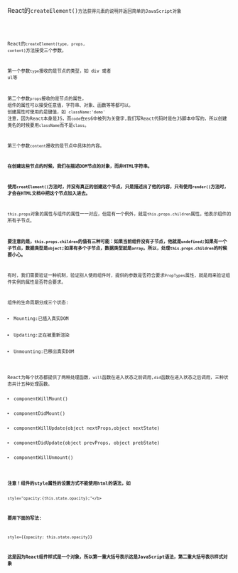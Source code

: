React的<code>createElement()<code>方法获得元素的说明并返回简单的JavaScript对象
<br><br>

React的<code>createElement(type, props, content)</code>方法接受三个参数。<br>

第一个参数<code>type</code>接收的是节点的类型，如 div 或者 ul等<br>

第二个参数<code>props</code>接收的是节点的属性， 组件的属性可以接受任意值，字符串、对象、函数等等都可以。
创建属性时使用的是键值，如 <code>className:'demo'</code>
注意，因为React本身是JS，而<code>code</code>在es6中被列为关键字,我们写React代码时是在JS脚本中写的，所以创建类名的时候要用<code>className</code>而不是<code>class</code>。<br>

第三个参数<code>content</code>接收的是节点中具体的内容。

<b>在创建这些节点的时候，我们在描述DOM节点的对象，而非HTML字符串。</b>

<b>使用<code>creatElement()</code>方法时，并没有真正的创建这个节点，只是描述出了他的内容，只有使用<code>render()</code>方法时，才会在HTML文档中把这个节点加入进去。</b>

<code>this.props</code>对象的属性与组件的属性一一对应，但是有一个例外，就是<code>this.props.children</code>属性。他表示组件的所有子节点。

<b>要注意的是，<code>this.props.children</code>的值有三种可能：如果当前组件没有子节点，他就是<code>undefined</code>;如果有一个子节点，数据类型是<code>object</code>;如果有多个子节点，数据类型就是<code>array</code>。所以，处理<code>this.props.children</code>的时候要小心。</b>

有时，我们需要验证一种机制，验证别人使用组件时，提供的参数是否符合要求<code>PropTypes</code>属性，就是用来验证组件实例的属性是否符合要求。

组件的生命周期分成三个状态:<br>
<li>Mounting:已插入真实DOM</li><br>
<li>Updating:正在被重新渲染</li><br>
<li>Unmounting:已移出真实DOM</li><br>

React为每个状态都提供了两种处理函数，<code>will</code>函数在进入状态之前调用,<code>did</code>函数在进入状态之后调用，三种状态共计五种处理函数。
<li>componentWillMount()</li><br>
<li>componentDidMount()</li><br>
<li>componentWillUpdate(object nextProps,object nextState)</li><br>
<li>componentDidUpdate(object prevProps, object prebState)</li><br>
<li>componentWillUnmount()</li><br>

<b>
注意！组件的style属性的设置方式不能使用html的语法，如</b>

```
style="opacity:{this.state.opacity};"</b>
```
<b>要用下面的写法:</b>
```
style={{opacity: this.state.opacity}}
```
<b>这是因为React组件样式是一个对象，所以第一重大括号表示这是JavaScript语法，第二重大括号表示样式对象
</b>
